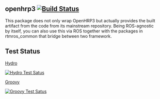 openhrp3  [![Build Status](https://travis-ci.org/start-jsk/openhrp3.png)](https://travis-ci.org/start-jsk/openhrp3)
--------------

This package does not only wrap OpenHRP3 but actually provides the built artifact from the code from its mainstream repository. Being ROS-agnostic by itself, you can also use this via ROS together with the packages in rtmros_common that bridge between two framework.

Test Status
-----------
[Hydro](http://jenkins.ros.org/job/devel-hydro-openhrp3/)

[![Hydro Test Satus](http://jenkins.ros.org/job/devel-hydro-openhrp3/test/trend)](http://jenkins.ros.org/job/devel-hydro-openhrp3/)

[Groovy](http://jenkins.ros.org/job/devel-groovy-openhrp3/)

[![Groovy Test Satus](http://jenkins.ros.org/job/devel-groovy-openhrp3/test/trend)](http://jenkins.ros.org/job/devel-groovy-openhrp3/)
